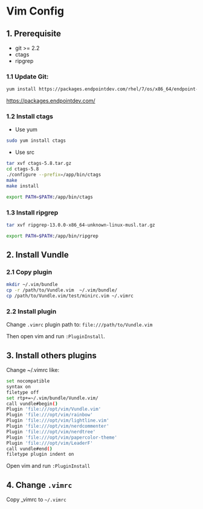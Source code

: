 # Vim Config

## 1. Prerequisite
- git >= 2.2
- ctags
- ripgrep

### 1.1 Update Git:

```bash
yum install https://packages.endpointdev.com/rhel/7/os/x86_64/endpoint-repo.x86_64.rpm
```
<https://packages.endpointdev.com/>

### 1.2 Install ctags

- Use yum
```bash
sudo yum install ctags
```

- Use src
```bash
tar xvf ctags-5.8.tar.gz
cd ctags-5.8
./configure --prefix=/app/bin/ctags
make
make install

export PATH=$PATH:/app/bin/ctags
```
### 1.3 Install ripgrep
```bash
tar xvf ripgrep-13.0.0-x86_64-unknown-linux-musl.tar.gz

export PATH=$PATH:/app/bin/ripgrep
```

## 2. Install Vundle
### 2.1 Copy plugin
```bash
mkdir ~/.vim/bundle
cp -r /path/to/Vundle.vim  ~/.vim/bundle/
cp /path/to/Vundle.vim/test/minirc.vim ~/.vimrc
```

###  2.2 Install plugin
Change `.vimrc` plugin path to:
`file:///path/to/Vundle.vim`

Then open vim and run `:PluginInstall`.

## 3. Install others plugins
Change ~/.vimrc like:
```bash
set nocompatible
syntax on
filetype off
set rtp+=~/.vim/bundle/Vundle.vim/
call vundle#begin()
Plugin 'file:///opt/vim/Vundle.vim'
Plugin 'file:///opt/vim/rainbow'
Plugin 'file:///opt/vim/lightline.vim'
Plugin 'file:///opt/vim/nerdcommenter'
Plugin 'file:///opt/vim/nerdtree'
Plugin 'file:///opt/vim/papercolor-theme'
Plugin 'file:///opt/vim/LeaderF'
call vundle#end()
filetype plugin indent on
```
Open vim and run `:PluginInstall`

## 4. Change `.vimrc`
Copy _vimrc to `~/.vimrc`
